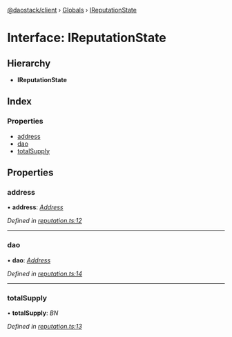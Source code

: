 [@daostack/client](../README.md) › [Globals](../globals.md) › [IReputationState](ireputationstate.md)

# Interface: IReputationState

## Hierarchy

* **IReputationState**

## Index

### Properties

* [address](ireputationstate.md#address)
* [dao](ireputationstate.md#dao)
* [totalSupply](ireputationstate.md#totalsupply)

## Properties

###  address

• **address**: *[Address](../globals.md#address)*

*Defined in [reputation.ts:12](https://github.com/daostack/client/blob/84a7af3/src/reputation.ts#L12)*

___

###  dao

• **dao**: *[Address](../globals.md#address)*

*Defined in [reputation.ts:14](https://github.com/daostack/client/blob/84a7af3/src/reputation.ts#L14)*

___

###  totalSupply

• **totalSupply**: *BN*

*Defined in [reputation.ts:13](https://github.com/daostack/client/blob/84a7af3/src/reputation.ts#L13)*
